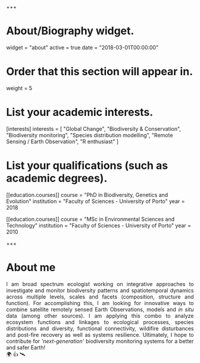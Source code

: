+++
# About/Biography widget.
widget = "about"
active = true
date = "2018-03-01T00:00:00"

# Order that this section will appear in.
weight = 5

# List your academic interests.
[interests]
  interests = [
    "Global Change",
    "Biodiversity & Conservation",
    "Biodiversity monitoring",
    "Species distribution modelling",
    "Remote Sensing / Earth Observation",
    "R enthusiast"
  ]

# List your qualifications (such as academic degrees).
[[education.courses]]
  course = "PhD in Biodiversity, Genetics and Evolution"
  institution = "Faculty of Sciences - University of Porto"
  year = 2018

[[education.courses]]
  course = "MSc in Environmental Sciences and Technology"
  institution = "Faculty of Sciences - University of Porto"
  year = 2010

+++

# About me

<div style="text-align:justify">

I am broad spectrum ecologist working on integrative approaches to investigate and monitor biodiversity patterns and spatiotemporal dynamics across multiple levels, scales and facets (composition, structure and function). For accomplishing this, I am looking for innovative ways to combine satellite remotely sensed Earth Observations, models and <em>in situ</em> data (among other sources). I am applying this combo to analyze ecosystem functions and linkages to ecological processes, species distributions and diversity, functional connectivity, wildifire disturbances and post-fire recovery as well as systems resilience. Ultimately, I hope to contribute for <em>'next-generation'</em> biodiversity monitoring systems for a better and safer Earth! <br />🌍 👍 🛰️

</div>